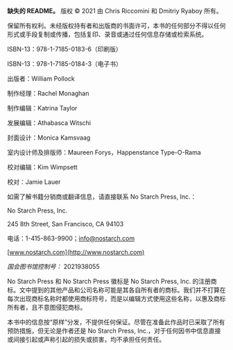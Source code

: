 **缺失的 README。** 版权 © 2021 由 Chris Riccomini 和 Dmitriy Ryaboy 所有。

保留所有权利。未经版权持有者和出版商的书面许可，本书的任何部分不得以任何形式或手段复制或传播，包括复印、录音或通过任何信息存储或检索系统。

ISBN-13：978-1-7185-0183-6（印刷版）

ISBN-13：978-1-7185-0184-3（电子书）

出版者：William Pollock

制作经理：Rachel Monaghan

制作编辑：Katrina Taylor

发展编辑：Athabasca Witschi

封面设计：Monica Kamsvaag

室内设计师及排版师：Maureen Forys，Happenstance Type-O-Rama

校对编辑：Kim Wimpsett

校对：Jamie Lauer

如需了解书籍分销商或翻译信息，请直接联系 No Starch Press, Inc.：

No Starch Press, Inc.

245 8th Street, San Francisco, CA 94103

电话：1-415-863-9900；info@nostarch.com

[www.nostarch.com](http://www.nostarch.com)

*国会图书馆控制号：* 2021938055

No Starch Press 和 No Starch Press 徽标是 No Starch Press, Inc. 的注册商标。文中提到的其他产品和公司名称可能是其各自所有者的商标。我们并不打算在每次出现商标名称时都使用商标符号，而是以编辑方式使用这些名称，以惠及商标所有者，且不意图侵犯商标。

本书中的信息按“原样”分发，不提供任何保证。尽管在准备此作品时已采取了所有预防措施，但无论是作者还是 No Starch Press, Inc.，对于任何因书中信息直接或间接引起或声称引起的损失或损害，均不承担任何责任。
